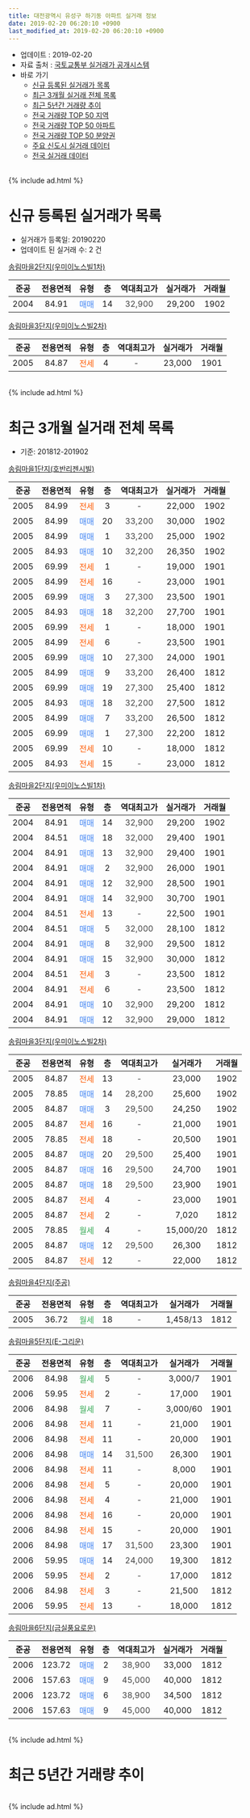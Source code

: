 ```yaml
---
title: 대전광역시 유성구 하기동 아파트 실거래 정보
date: 2019-02-20 06:20:10 +0900
last_modified_at: 2019-02-20 06:20:10 +0900
---
```


* 업데이트 : 2019-02-20
* 자료 출처 : [국토교통부 실거래가 공개시스템](http://rt.molit.go.kr)
* 바로 가기
    * [신규 등록된 실거래가 목록](#신규-등록된-실거래가-목록)
    * [최근 3개월 실거래 전체 목록](#최근-3개월-실거래-전체-목록)
    * [최근 5년간 거래량 추이](#최근-5년간-거래량-추이)
    * [전국 거래량 TOP 50 지역](https://inasie.github.io/apt-trade-info/최근-3개월-전국에서-가장-거래가-많이-발생한-지역)
    * [전국 거래량 TOP 50 아파트](https://inasie.github.io/apt-trade-info/최근-3개월-전국에서-가장-거래가-많이-발생한-아파트)
    * [전국 거래량 TOP 50 분양권](https://inasie.github.io/apt-trade-info/최근-3개월-전국에서-가장-거래가-많이-발생한-분양권)
    * [주요 신도시 실거래 데이터](https://inasie.github.io/apt-trade-info/주요-신도시)
    * [전국 실거래 데이터](https://inasie.github.io/apt-trade-info/전국)
<br>
{% include ad.html %}
<br>

# 신규 등록된 실거래가 목록
* 실거래가 등록일: 20190220
* 업데이트 된 실거래 수: 2 건


[송림마을2단지(우미이노스빌1차)](https://search.naver.com/search.naver?query=%EB%8C%80%EC%A0%84%EA%B4%91%EC%97%AD%EC%8B%9C+%EC%9C%A0%EC%84%B1%EA%B5%AC+%ED%95%98%EA%B8%B0%EB%8F%99+%EC%86%A1%EB%A6%BC%EB%A7%88%EC%9D%842%EB%8B%A8%EC%A7%80%28%EC%9A%B0%EB%AF%B8%EC%9D%B4%EB%85%B8%EC%8A%A4%EB%B9%8C1%EC%B0%A8%29)

|준공|전용면적|유형|층|역대최고가|실거래가|거래월|
|:---:|:---:|:---:|:---:|:---:|:---:|:---:|
|2004|84.91|<span style="color:#4285f3">매매</span>|14|<span style="color:#444444">32,900</span>|29,200|1902|

[송림마을3단지(우미이노스빌2차)](https://search.naver.com/search.naver?query=%EB%8C%80%EC%A0%84%EA%B4%91%EC%97%AD%EC%8B%9C+%EC%9C%A0%EC%84%B1%EA%B5%AC+%ED%95%98%EA%B8%B0%EB%8F%99+%EC%86%A1%EB%A6%BC%EB%A7%88%EC%9D%843%EB%8B%A8%EC%A7%80%28%EC%9A%B0%EB%AF%B8%EC%9D%B4%EB%85%B8%EC%8A%A4%EB%B9%8C2%EC%B0%A8%29)

|준공|전용면적|유형|층|역대최고가|실거래가|거래월|
|:---:|:---:|:---:|:---:|:---:|:---:|:---:|
|2005|84.87|<span style="color:#ff5a00">전세</span>|4|<span style="color:#444444">-</span>|23,000|1901|


<br>
{% include ad.html %}
<br>

# 최근 3개월 실거래 전체 목록
* 기준: 201812-201902


[송림마을1단지(호반리젠시빌)](https://search.naver.com/search.naver?query=%EB%8C%80%EC%A0%84%EA%B4%91%EC%97%AD%EC%8B%9C+%EC%9C%A0%EC%84%B1%EA%B5%AC+%ED%95%98%EA%B8%B0%EB%8F%99+%EC%86%A1%EB%A6%BC%EB%A7%88%EC%9D%841%EB%8B%A8%EC%A7%80%28%ED%98%B8%EB%B0%98%EB%A6%AC%EC%A0%A0%EC%8B%9C%EB%B9%8C%29)

|준공|전용면적|유형|층|역대최고가|실거래가|거래월|
|:---:|:---:|:---:|:---:|:---:|:---:|:---:|
|2005|84.99|<span style="color:#ff5a00">전세</span>|3|<span style="color:#444444">-</span>|22,000|1902|
|2005|84.99|<span style="color:#4285f3">매매</span>|20|<span style="color:#444444">33,200</span>|30,000|1902|
|2005|84.99|<span style="color:#4285f3">매매</span>|1|<span style="color:#444444">33,200</span>|25,000|1902|
|2005|84.93|<span style="color:#4285f3">매매</span>|10|<span style="color:#444444">32,200</span>|26,350|1902|
|2005|69.99|<span style="color:#ff5a00">전세</span>|1|<span style="color:#444444">-</span>|19,000|1901|
|2005|84.99|<span style="color:#ff5a00">전세</span>|16|<span style="color:#444444">-</span>|23,000|1901|
|2005|69.99|<span style="color:#4285f3">매매</span>|3|<span style="color:#444444">27,300</span>|23,500|1901|
|2005|84.93|<span style="color:#4285f3">매매</span>|18|<span style="color:#444444">32,200</span>|27,700|1901|
|2005|69.99|<span style="color:#ff5a00">전세</span>|1|<span style="color:#444444">-</span>|18,000|1901|
|2005|84.99|<span style="color:#ff5a00">전세</span>|6|<span style="color:#444444">-</span>|23,500|1901|
|2005|69.99|<span style="color:#4285f3">매매</span>|10|<span style="color:#444444">27,300</span>|24,000|1901|
|2005|84.99|<span style="color:#4285f3">매매</span>|9|<span style="color:#444444">33,200</span>|26,400|1812|
|2005|69.99|<span style="color:#4285f3">매매</span>|19|<span style="color:#444444">27,300</span>|25,400|1812|
|2005|84.93|<span style="color:#4285f3">매매</span>|18|<span style="color:#444444">32,200</span>|27,500|1812|
|2005|84.99|<span style="color:#4285f3">매매</span>|7|<span style="color:#444444">33,200</span>|26,500|1812|
|2005|69.99|<span style="color:#4285f3">매매</span>|1|<span style="color:#444444">27,300</span>|22,200|1812|
|2005|69.99|<span style="color:#ff5a00">전세</span>|10|<span style="color:#444444">-</span>|18,000|1812|
|2005|84.93|<span style="color:#ff5a00">전세</span>|15|<span style="color:#444444">-</span>|23,000|1812|

[송림마을2단지(우미이노스빌1차)](https://search.naver.com/search.naver?query=%EB%8C%80%EC%A0%84%EA%B4%91%EC%97%AD%EC%8B%9C+%EC%9C%A0%EC%84%B1%EA%B5%AC+%ED%95%98%EA%B8%B0%EB%8F%99+%EC%86%A1%EB%A6%BC%EB%A7%88%EC%9D%842%EB%8B%A8%EC%A7%80%28%EC%9A%B0%EB%AF%B8%EC%9D%B4%EB%85%B8%EC%8A%A4%EB%B9%8C1%EC%B0%A8%29)

|준공|전용면적|유형|층|역대최고가|실거래가|거래월|
|:---:|:---:|:---:|:---:|:---:|:---:|:---:|
|2004|84.91|<span style="color:#4285f3">매매</span>|14|<span style="color:#444444">32,900</span>|29,200|1902|
|2004|84.51|<span style="color:#4285f3">매매</span>|18|<span style="color:#444444">32,000</span>|29,400|1901|
|2004|84.91|<span style="color:#4285f3">매매</span>|13|<span style="color:#444444">32,900</span>|29,400|1901|
|2004|84.91|<span style="color:#4285f3">매매</span>|2|<span style="color:#444444">32,900</span>|26,000|1901|
|2004|84.91|<span style="color:#4285f3">매매</span>|12|<span style="color:#444444">32,900</span>|28,500|1901|
|2004|84.91|<span style="color:#4285f3">매매</span>|14|<span style="color:#444444">32,900</span>|30,700|1901|
|2004|84.51|<span style="color:#ff5a00">전세</span>|13|<span style="color:#444444">-</span>|22,500|1901|
|2004|84.51|<span style="color:#4285f3">매매</span>|5|<span style="color:#444444">32,000</span>|28,100|1812|
|2004|84.91|<span style="color:#4285f3">매매</span>|8|<span style="color:#444444">32,900</span>|29,500|1812|
|2004|84.91|<span style="color:#4285f3">매매</span>|15|<span style="color:#444444">32,900</span>|30,000|1812|
|2004|84.51|<span style="color:#ff5a00">전세</span>|3|<span style="color:#444444">-</span>|23,500|1812|
|2004|84.91|<span style="color:#ff5a00">전세</span>|6|<span style="color:#444444">-</span>|23,500|1812|
|2004|84.91|<span style="color:#4285f3">매매</span>|10|<span style="color:#444444">32,900</span>|29,200|1812|
|2004|84.91|<span style="color:#4285f3">매매</span>|12|<span style="color:#444444">32,900</span>|29,000|1812|

[송림마을3단지(우미이노스빌2차)](https://search.naver.com/search.naver?query=%EB%8C%80%EC%A0%84%EA%B4%91%EC%97%AD%EC%8B%9C+%EC%9C%A0%EC%84%B1%EA%B5%AC+%ED%95%98%EA%B8%B0%EB%8F%99+%EC%86%A1%EB%A6%BC%EB%A7%88%EC%9D%843%EB%8B%A8%EC%A7%80%28%EC%9A%B0%EB%AF%B8%EC%9D%B4%EB%85%B8%EC%8A%A4%EB%B9%8C2%EC%B0%A8%29)

|준공|전용면적|유형|층|역대최고가|실거래가|거래월|
|:---:|:---:|:---:|:---:|:---:|:---:|:---:|
|2005|84.87|<span style="color:#ff5a00">전세</span>|13|<span style="color:#444444">-</span>|23,000|1902|
|2005|78.85|<span style="color:#4285f3">매매</span>|14|<span style="color:#444444">28,200</span>|25,600|1902|
|2005|84.87|<span style="color:#4285f3">매매</span>|3|<span style="color:#444444">29,500</span>|24,250|1902|
|2005|84.87|<span style="color:#ff5a00">전세</span>|16|<span style="color:#444444">-</span>|21,000|1901|
|2005|78.85|<span style="color:#ff5a00">전세</span>|18|<span style="color:#444444">-</span>|20,500|1901|
|2005|84.87|<span style="color:#4285f3">매매</span>|20|<span style="color:#444444">29,500</span>|25,400|1901|
|2005|84.87|<span style="color:#4285f3">매매</span>|16|<span style="color:#444444">29,500</span>|24,700|1901|
|2005|84.87|<span style="color:#4285f3">매매</span>|18|<span style="color:#444444">29,500</span>|23,900|1901|
|2005|84.87|<span style="color:#ff5a00">전세</span>|4|<span style="color:#444444">-</span>|23,000|1901|
|2005|84.87|<span style="color:#ff5a00">전세</span>|2|<span style="color:#444444">-</span>|7,020|1812|
|2005|78.85|<span style="color:#34a853">월세</span>|4|<span style="color:#444444">-</span>|15,000/20|1812|
|2005|84.87|<span style="color:#4285f3">매매</span>|12|<span style="color:#444444">29,500</span>|26,300|1812|
|2005|84.87|<span style="color:#ff5a00">전세</span>|12|<span style="color:#444444">-</span>|22,000|1812|


<script async src="//pagead2.googlesyndication.com/pagead/js/adsbygoogle.js"></script>
<!-- 기본 -->
<ins class="adsbygoogle"
     style="display:block"
     data-ad-client="ca-pub-2446590836940007"
     data-ad-slot="1659523306"
     data-ad-format="auto"
     data-full-width-responsive="true"></ins>
<script>
(adsbygoogle = window.adsbygoogle || []).push({});
</script>


[송림마을4단지(주공)](https://search.naver.com/search.naver?query=%EB%8C%80%EC%A0%84%EA%B4%91%EC%97%AD%EC%8B%9C+%EC%9C%A0%EC%84%B1%EA%B5%AC+%ED%95%98%EA%B8%B0%EB%8F%99+%EC%86%A1%EB%A6%BC%EB%A7%88%EC%9D%844%EB%8B%A8%EC%A7%80%28%EC%A3%BC%EA%B3%B5%29)

|준공|전용면적|유형|층|역대최고가|실거래가|거래월|
|:---:|:---:|:---:|:---:|:---:|:---:|:---:|
|2005|36.72|<span style="color:#34a853">월세</span>|18|<span style="color:#444444">-</span>|1,458/13|1812|

[송림마을5단지(E-그리운)](https://search.naver.com/search.naver?query=%EB%8C%80%EC%A0%84%EA%B4%91%EC%97%AD%EC%8B%9C+%EC%9C%A0%EC%84%B1%EA%B5%AC+%ED%95%98%EA%B8%B0%EB%8F%99+%EC%86%A1%EB%A6%BC%EB%A7%88%EC%9D%845%EB%8B%A8%EC%A7%80%28E-%EA%B7%B8%EB%A6%AC%EC%9A%B4%29)

|준공|전용면적|유형|층|역대최고가|실거래가|거래월|
|:---:|:---:|:---:|:---:|:---:|:---:|:---:|
|2006|84.98|<span style="color:#34a853">월세</span>|5|<span style="color:#444444">-</span>|3,000/7|1901|
|2006|59.95|<span style="color:#ff5a00">전세</span>|2|<span style="color:#444444">-</span>|17,000|1901|
|2006|84.98|<span style="color:#34a853">월세</span>|7|<span style="color:#444444">-</span>|3,000/60|1901|
|2006|84.98|<span style="color:#ff5a00">전세</span>|11|<span style="color:#444444">-</span>|21,000|1901|
|2006|84.98|<span style="color:#ff5a00">전세</span>|11|<span style="color:#444444">-</span>|20,000|1901|
|2006|84.98|<span style="color:#4285f3">매매</span>|14|<span style="color:#444444">31,500</span>|26,300|1901|
|2006|84.98|<span style="color:#ff5a00">전세</span>|11|<span style="color:#444444">-</span>|8,000|1901|
|2006|84.98|<span style="color:#ff5a00">전세</span>|5|<span style="color:#444444">-</span>|20,000|1901|
|2006|84.98|<span style="color:#ff5a00">전세</span>|4|<span style="color:#444444">-</span>|21,000|1901|
|2006|84.98|<span style="color:#ff5a00">전세</span>|16|<span style="color:#444444">-</span>|20,000|1901|
|2006|84.98|<span style="color:#ff5a00">전세</span>|15|<span style="color:#444444">-</span>|20,000|1901|
|2006|84.98|<span style="color:#4285f3">매매</span>|17|<span style="color:#444444">31,500</span>|23,300|1901|
|2006|59.95|<span style="color:#4285f3">매매</span>|14|<span style="color:#444444">24,000</span>|19,300|1812|
|2006|59.95|<span style="color:#ff5a00">전세</span>|2|<span style="color:#444444">-</span>|17,000|1812|
|2006|84.98|<span style="color:#ff5a00">전세</span>|3|<span style="color:#444444">-</span>|21,500|1812|
|2006|59.95|<span style="color:#ff5a00">전세</span>|13|<span style="color:#444444">-</span>|18,000|1812|

[송림마을6단지(금실풍요로운)](https://search.naver.com/search.naver?query=%EB%8C%80%EC%A0%84%EA%B4%91%EC%97%AD%EC%8B%9C+%EC%9C%A0%EC%84%B1%EA%B5%AC+%ED%95%98%EA%B8%B0%EB%8F%99+%EC%86%A1%EB%A6%BC%EB%A7%88%EC%9D%846%EB%8B%A8%EC%A7%80%28%EA%B8%88%EC%8B%A4%ED%92%8D%EC%9A%94%EB%A1%9C%EC%9A%B4%29)

|준공|전용면적|유형|층|역대최고가|실거래가|거래월|
|:---:|:---:|:---:|:---:|:---:|:---:|:---:|
|2006|123.72|<span style="color:#4285f3">매매</span>|2|<span style="color:#444444">38,900</span>|33,000|1812|
|2006|157.63|<span style="color:#4285f3">매매</span>|9|<span style="color:#444444">45,000</span>|40,000|1812|
|2006|123.72|<span style="color:#4285f3">매매</span>|6|<span style="color:#444444">38,900</span>|34,500|1812|
|2006|157.63|<span style="color:#4285f3">매매</span>|9|<span style="color:#444444">45,000</span>|40,000|1812|


<br>
{% include ad.html %}
<br>

# 최근 5년간 거래량 추이


<div style="width:100%;">
    <canvas id="deal_progress" height="200"></canvas>
</div>

<script>
new Chart(document.getElementById("deal_progress"), {
    type: 'line',
    data: {
        labels: ['201402','201403','201404','201405','201406','201407','201408','201409','201410','201411','201412','201501','201502','201503','201504','201505','201506','201507','201508','201509','201510','201511','201512','201601','201602','201603','201604','201605','201606','201607','201608','201609','201610','201611','201612','201701','201702','201703','201704','201705','201706','201707','201708','201709','201710','201711','201712','201801','201802','201803','201804','201805','201806','201807','201808','201809','201810','201811','201812','201901','201902'],
        datasets: [{
            label: '매매',
            pointRadius: 1,
            data: [6, 12, 12, 10, 11, 14, 14, 10, 19, 12, 21, 14, 16, 10, 20, 10, 14, 17, 13, 17, 21, 15, 17, 17, 21, 22, 19, 10, 21, 21, 29, 25, 50, 44, 28, 13, 21, 22, 10, 11, 10, 14, 24, 16, 13, 18, 11, 13, 15, 6, 11, 12, 10, 8, 13, 11, 29, 14, 16, 13, 6],
            borderColor: "rgba(255, 201, 14, 1)",
            backgroundColor: "rgba(255, 201, 14, 0.5)",
            fill: false,
            lineTension: 0
        },{
            label: '전월세',
            pointRadius: 1,
            data: [21, 29, 13, 20, 18, 23, 27, 20, 21, 26, 19, 28, 10, 10, 17, 13, 16, 18, 17, 19, 17, 15, 18, 15, 19, 15, 13, 15, 13, 18, 18, 13, 17, 22, 26, 14, 24, 14, 26, 15, 15, 7, 10, 7, 7, 8, 14, 14, 12, 10, 11, 11, 10, 12, 2, 12, 11, 15, 11, 18, 2],
            borderColor: "rgba(0, 141, 185, 1)",
            backgroundColor: "rgba(0, 141, 185, 0.5)",
            fill: false,
            lineTension: 0
        }
        ]
    },
    options: {
        responsive: true,
        title: {
            display: false
        },
        tooltips: {
            mode: 'index',
            intersect: false
        },
        hover: {
            mode: 'nearest',
            intersect: true
        },
        scales: {
            xAxes: [{
                display: true,
                scaleLabel: {
                    display: true,
                    labelString: '년/월'
                }
            }],
            yAxes: [{
                display: true,
                ticks: {
                    suggestedMin: 0,
                },
                scaleLabel: {
                    display: true,
                    labelString: '실거래 수'
                }
            }]
        }
    }
});

</script>


<br>
{% include ad.html %}
<br>

